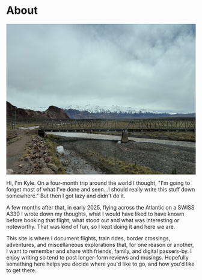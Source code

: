<div class="post">
	<div class="image-container">
	<h1 class="pageTitle">About</h1>
	<img src="/assets/img/aboutheader.jpg" height="400" align="center">
	</div>
	<p>Hi, I'm Kyle.  On a four-month trip around the world I thought, "I'm going to forget most of what I've done and seen...I should really write this stuff down somewhere."  But then I got lazy and didn't do it.</p>
	<p>A few months after that, in early 2025, flying across the Atlantic on a SWISS A330 I wrote down my thoughts, what I would have liked to have known before booking that flight, what stood out and what was interesting or noteworthy.  That was kind of fun, so I kept doing it and here we are.
	<p>This site is where I document flights, train rides, border crossings, adventures, and miscellaneous explorations that, for one reason or another, I want to remember and share with friends, family, and digital passers-by. I enjoy writing so tend to post longer-form reviews and musings.  Hopefully something here helps you decide where you'd like to go, and how you'd like to get there.</p>
